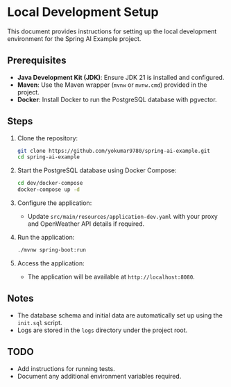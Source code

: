 # Local Development Setup

This document provides instructions for setting up the local development environment for the Spring AI Example project.

## Prerequisites

- **Java Development Kit (JDK)**: Ensure JDK 21 is installed and configured.
- **Maven**: Use the Maven wrapper (`mvnw` or `mvnw.cmd`) provided in the project.
- **Docker**: Install Docker to run the PostgreSQL database with pgvector.

## Steps

1. Clone the repository:

   ```bash
   git clone https://github.com/yokumar9780/spring-ai-example.git
   cd spring-ai-example
   ```

2. Start the PostgreSQL database using Docker Compose:

   ```bash
   cd dev/docker-compose
   docker-compose up -d
   ```

3. Configure the application:

   - Update `src/main/resources/application-dev.yaml` with your proxy and OpenWeather API details if required.

4. Run the application:

   ```bash
   ./mvnw spring-boot:run
   ```

5. Access the application:
   - The application will be available at `http://localhost:8080`.

## Notes

- The database schema and initial data are automatically set up using the `init.sql` script.
- Logs are stored in the `logs` directory under the project root.

## TODO

- Add instructions for running tests.
- Document any additional environment variables required.
